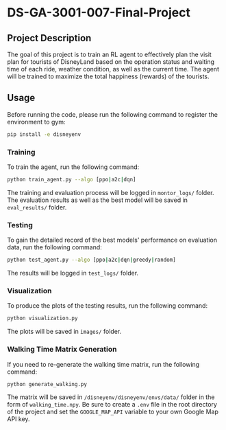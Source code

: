 # DS-GA-3001-007-Final-Project

## Project Description

The goal of this project is to train an RL agent to effectively plan the visit plan for tourists of DisneyLand based on the operation status and waiting time of each ride, weather condition, as well as the current time. The agent will be trained to maximize the total happiness (rewards) of the tourists.

## Usage

Before running the code, please run the following command to register the environment to gym:

```bash
pip install -e disneyenv
```

### Training

To train the agent, run the following command:

```bash
python train_agent.py --algo [ppo|a2c|dqn]
```

The training and evaluation process will be logged in `montor_logs/` folder. The evaluation results as well as the best model will be saved in `eval_results/` folder.

### Testing

To gain the detailed record of the best models' performance on evaluation data, run the following command:

```bash
python test_agent.py --algo [ppo|a2c|dqn|greedy|random]
```

The results will be logged in `test_logs/` folder.

### Visualization

To produce the plots of the testing results, run the following command:

```bash
python visualization.py
```

The plots will be saved in `images/` folder.

### Walking Time Matrix Generation

If you need to re-generate the walking time matrix, run the following command:

```bash
python generate_walking.py
```

The matrix will be saved in `/disneyenv/disneyenv/envs/data/` folder in the form of `walking_time.npy`. Be sure to create a `.env` file in the root directory of the project and set the `GOOGLE_MAP_API` variable to your own Google Map API key.